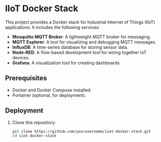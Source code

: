 # IIoT Docker Stack

This project provides a Docker stack for Industrial Internet of Things (IIoT) applications. It includes the following services:

- **Mosquitto MQTT Broker**: A lightweight MQTT broker for messaging.
- **MQTT Explorer**: A tool for visualizing and debugging MQTT messages.
- **InfluxDB**: A time-series database for storing sensor data.
- **Node-RED**: A flow-based development tool for wiring together IoT devices.
- **Grafana**: A visualization tool for creating dashboards.

## Prerequisites
- Docker and Docker Compose installed.
- Portainer (optional, for deployment).

## Deployment
1. Clone this repository:
   ```bash
   git clone https://github.com/yourusername/iiot-docker-stack.git
   cd iiot-docker-stack

